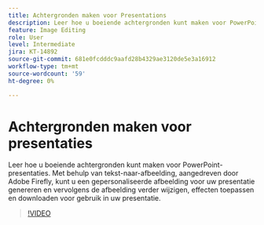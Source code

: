 ```yaml
---
title: Achtergronden maken voor Presentations
description: Leer hoe u boeiende achtergronden kunt maken voor PowerPoint-presentaties
feature: Image Editing
role: User
level: Intermediate
jira: KT-14892
source-git-commit: 681e0fcdddc9aafd28b4329ae3120de5e3a16912
workflow-type: tm+mt
source-wordcount: '59'
ht-degree: 0%

---
```


# Achtergronden maken voor presentaties

Leer hoe u boeiende achtergronden kunt maken voor PowerPoint-presentaties. Met behulp van tekst-naar-afbeelding, aangedreven door Adobe Firefly, kunt u een gepersonaliseerde afbeelding voor uw presentatie genereren en vervolgens de afbeelding verder wijzigen, effecten toepassen en downloaden voor gebruik in uw presentatie.

>[!VIDEO](https://video.tv.adobe.com/v/3427117?quality=12&learn=on&hidetitle=true)
